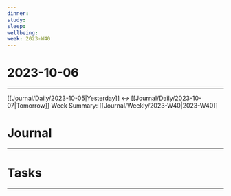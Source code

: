 ```yaml
---
dinner: 
study: 
sleep: 
wellbeing: 
week: 2023-W40
---
```


# 2023-10-06
---
[[Journal/Daily/2023-10-05|Yesterday]] <-> [[Journal/Daily/2023-10-07|Tomorrow]]
Week Summary: [[Journal/Weekly/2023-W40|2023-W40]]

# Journal
---



# Tasks
---
